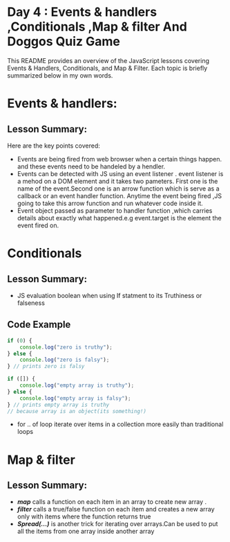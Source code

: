# Day 4 : Events & handlers ,Conditionals ,Map & filter And Doggos Quiz Game

This README provides an overview of the JavaScript lessons covering Events & Handlers, Conditionals, and Map & Filter. Each topic is briefly summarized below in my own words.

# Events & handlers:
## Lesson Summary:
Here are the key points covered:
* Events are being fired from web browser when a certain things happen. and these events need to be handeled by a hendler.
* Events can be detected with JS using an event listener . event listener is a mehod on a DOM element and it takes two pameters. First one is the name of the event.Second one is an arrow function  which is serve as a callback or an event handler function. Anytime the event being fired ,JS going to take this arrow function and run whatever code inside it.
* Event object passed as parameter to handler function ,which carries details about exactly what happened.e.g event.target is the element the event fired on.

# Conditionals
## Lesson Summary:

* JS evaluation boolean when using If statment to its Truthiness or falseness 
## Code Example 
```javascript
if (0) {
    console.log("zero is truthy");
} else {
    console.log("zero is falsy");
} // prints zero is falsy
```
```javascript
if ([]) {
    console.log("empty array is truthy");
} else {
    console.log("empty array is falsy");
} // prints empty array is truthy
// because array is an object(its something!)
```
*  for .. of loop iterate over items in a collection more easily than traditional loops
# Map & filter
## Lesson Summary:

  * ***map*** calls a function on each item in an array to create new array .
  *  ***filter*** calls a true/false function on each item and creates a new array only with items where the function returns true
  *  ***Spread(...)*** is another trick for iterating over arrays.Can be used to put all the items from one array inside another array


